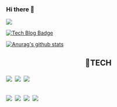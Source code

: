### Hi there 👋

<!--
**ejxzhn22/ejxzhn22** is a ✨ _special_ ✨ repository because its `README.md` (this file) appears on your GitHub profile.

Here are some ideas to get you started:

- 🔭 I’m currently working on ...
- 🌱 I’m currently learning ...
- 👯 I’m looking to collaborate on ...
- 🤔 I’m looking for help with ...
- 💬 Ask me about ...
- 📫 How to reach me: ...
- 😄 Pronouns: ...
- ⚡ Fun fact: ...
-->
<img src="https://img.shields.io/badge/Android-3DDC84?style=flat-square&logo=Android&logoColor=white"/>

 [![Tech Blog Badge](http://img.shields.io/badge/-Tech%20blog-black?style=flat-square&logo=github&link=https://ejxzhn22.github.io/)](https://ejxzhn22.github.io/)
	
[![Anurag's github stats](https://github-readme-stats.vercel.app/api?username=ejxzhn22)](https://github.com/anuraghazra/github-readme-stats)

<h2 align="center">🌈TECH</h2>

<p align="center">
<h3><img src="https://img.shields.io/badge/JAVA-007396?style=flat-square&logo=Java&logoColor=white"/>
&nbsp<img src="https://img.shields.io/badge/Spring Boot-6DB33F?style=flat-square&logo=Spring Boot&logoColor=white"/>
&nbsp<img src="https://img.shields.io/badge/MySQL-4479A1?style=flat-square&logo=MySQL&logoColor=white"/>
</h3>
<br/>
<img src="https://img.shields.io/badge/HTML5-E34F26?style=flat-square&logo=html5&logoColor=white"/>
&nbsp<img src="https://img.shields.io/badge/CSS-1572B6?style=flat-square&logo=CSS3&logoColor=white"/>
&nbsp<img src="https://img.shields.io/badge/JavaScript-F7DF1E?style=flat-square&logo=JavaScript&logoColor=white"/>
&nbsp<img src="https://img.shields.io/badge/jQuery-0769AD?style=flat-square&logo=jQuery&logoColor=white"/>
</p>


